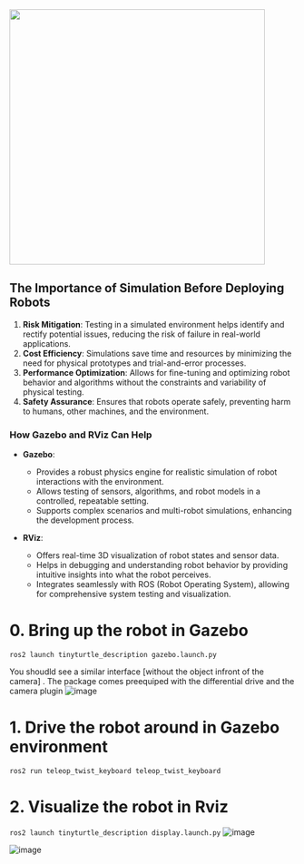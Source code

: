 <img src="https://github.com/AntarCreates/tinyTurtle/assets/81281780/41bc9c3d-be44-45c5-ac29-f5d034ce207d" height="450" />

## The Importance of Simulation Before Deploying Robots

1. **Risk Mitigation**: Testing in a simulated environment helps identify and rectify potential issues, reducing the risk of failure in real-world applications.
2. **Cost Efficiency**: Simulations save time and resources by minimizing the need for physical prototypes and trial-and-error processes.
3. **Performance Optimization**: Allows for fine-tuning and optimizing robot behavior and algorithms without the constraints and variability of physical testing.
4. **Safety Assurance**: Ensures that robots operate safely, preventing harm to humans, other machines, and the environment.

### How Gazebo and RViz Can Help

- **Gazebo**:
  - Provides a robust physics engine for realistic simulation of robot interactions with the environment.
  - Allows testing of sensors, algorithms, and robot models in a controlled, repeatable setting.
  - Supports complex scenarios and multi-robot simulations, enhancing the development process.

- **RViz**:
  - Offers real-time 3D visualization of robot states and sensor data.
  - Helps in debugging and understanding robot behavior by providing intuitive insights into what the robot perceives.
  - Integrates seamlessly with ROS (Robot Operating System), allowing for comprehensive system testing and visualization.


# 0. Bring up the robot in Gazebo
`ros2 launch tinyturtle_description gazebo.launch.py`

You shoudld see a similar interface [without the object infront of the camera] . The package comes preequiped with the differential drive and the camera plugin
![image](https://github.com/AntarCreates/tinyTurtle/assets/81281780/12fa3e85-ca64-48f2-826f-0d8925fec4df)

# 1. Drive the robot around in Gazebo environment
`ros2 run teleop_twist_keyboard teleop_twist_keyboard`
# 2. Visualize the robot in Rviz
`ros2 launch tinyturtle_description display.launch.py`
![image](https://github.com/AntarCreates/tinyTurtle/assets/81281780/ae2a60da-1430-4cb7-b6e3-0ec6adb72e36)

![image](https://github.com/AntarCreates/tinyTurtle/assets/81281780/503e82ed-0f98-4612-949b-59310509714b)

